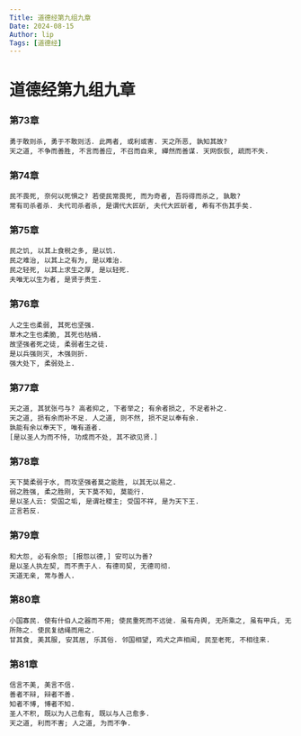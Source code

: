 ```yaml
---
Title: 道德经第九组九章
Date: 2024-08-15
Author: lip
Tags: [道德经]
---
```


# 道德经第九组九章

### 第73章
```
勇于敢则杀, 勇于不敢则活. 此两者, 或利或害. 天之所恶, 孰知其故?
天之道, 不争而善胜, 不言而善应, 不召而自来, 繟然而善谋. 天网恢恢, 疏而不失.
```

### 第74章
```
民不畏死, 奈何以死惧之? 若使民常畏死, 而为奇者, 吾将得而杀之, 孰敢?
常有司杀者杀. 夫代司杀者杀, 是谓代大匠斫, 夫代大匠斫者, 希有不伤其手矣.
```

### 第75章
```
民之饥, 以其上食税之多, 是以饥.
民之难治, 以其上之有为, 是以难治.
民之轻死, 以其上求生之厚, 是以轻死.
夫唯无以生为者, 是贤于贵生.
```

### 第76章
```
人之生也柔弱, 其死也坚强.
草木之生也柔脆, 其死也枯槁.
故坚强者死之徒, 柔弱者生之徒.
是以兵强则灭, 木强则折.
强大处下, 柔弱处上.
```

### 第77章
```
天之道, 其犹张弓与? 高者抑之, 下者举之; 有余者损之, 不足者补之.
天之道, 损有余而补不足. 人之道, 则不然, 损不足以奉有余.
孰能有余以奉天下, 唯有道者.
[是以圣人为而不恃, 功成而不处, 其不欲见贤.]
```

### 第78章
```
天下莫柔弱于水, 而攻坚强者莫之能胜, 以其无以易之.
弱之胜强, 柔之胜刚, 天下莫不知, 莫能行.
是以圣人云: 受国之垢, 是谓社稷主; 受国不祥, 是为天下王.
正言若反.
```

### 第79章
```
和大怨, 必有余怨; [报怨以德,] 安可以为善?
是以圣人执左契, 而不责于人. 有德司契, 无德司彻.
天道无亲, 常与善人.
```

### 第80章
```
小国寡民. 使有什伯人之器而不用; 使民重死而不远徙. 虽有舟舆, 无所乘之, 虽有甲兵, 无所陈之. 使民复结绳而用之.
甘其食, 美其服, 安其居, 乐其俗. 邻国相望, 鸡犬之声相闻, 民至老死, 不相往来.
```

### 第81章
```
信言不美, 美言不信.
善者不辩, 辩者不善.
知者不博, 博者不知.
圣人不积, 既以为人己愈有, 既以与人己愈多.
天之道, 利而不害; 人之道, 为而不争.
```
